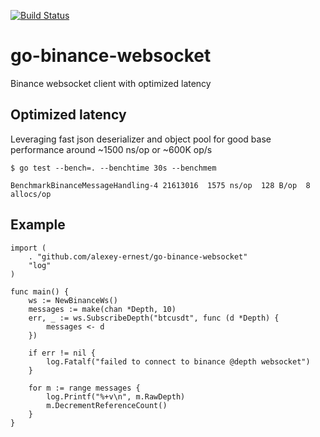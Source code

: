 [![Build Status](https://travis-ci.com/alexey-ernest/go-binance-websocket.svg?branch=master)](https://travis-ci.com/alexey-ernest/go-binance-websocket)

# go-binance-websocket
Binance websocket client with optimized latency

## Optimized latency
Leveraging fast json deserializer and object pool for good base performance around ~1500 ns/op or ~600K op/s
```
$ go test --bench=. --benchtime 30s --benchmem

BenchmarkBinanceMessageHandling-4 21613016  1575 ns/op  128 B/op  8 allocs/op
```

## Example

```
import (
	. "github.com/alexey-ernest/go-binance-websocket"
	"log"
)

func main() {
	ws := NewBinanceWs()
	messages := make(chan *Depth, 10)
	err, _ := ws.SubscribeDepth("btcusdt", func (d *Depth) {
		messages <- d
	})

	if err != nil {
		log.Fatalf("failed to connect to binance @depth websocket")
	}

	for m := range messages {
		log.Printf("%+v\n", m.RawDepth)
		m.DecrementReferenceCount()
	}
}
```